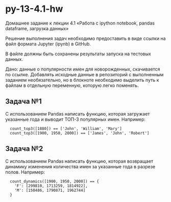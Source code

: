 # py-13-4.1-hw
Домашнее задание к лекции 4.1 «Работа с ipython notebook, pandas dataframe, загрузка данных»

Решение выполнения задач необходимо предоставить в виде ссылки на файл формата Jupyter (ipynb) в GitHub.

В файле должны быть сохранены результаты запуска на тестовых данных.

Дано: данные о популярности имен для новорожденных, скачивается по ссылке. Добавлять исходные данные в репозиторий с выполненным заданием необязательно, но в блокноте необходимо выделить путь к файлам в отдельную переменную, которую легко поменять.

## Задача №1

С использованием Pandas написать функцию, которая загружает указанные года и выводит ТОП-3 популярных имен. Например:

```
  count_top3([1880]) == ['John', 'William', 'Mary']
  count_top3([1900, 1950, 2000]) == ['James', 'John', 'Robert']
```

## Задача №2

С использованием Pandas написать функцию, которая возвращает динамику изменения количества имен за указанные года в разрезе полов. Например:

```
  count_dynamics([1900, 1950, 2000]) == {
    'F': [299810, 1713259, 1814922],
    'M': [150486, 1790871, 1962744]
  }
```
